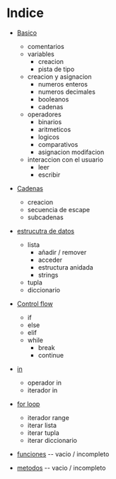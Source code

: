 # Indice
- [Basico](basico.md)
    - comentarios
    - variables
        - creacion
        - pista de tipo
    - creacion y asignacion
        - numeros enteros
        - numeros decimales
        - booleanos
        - cadenas
    - operadores 
        - binarios
        - aritmeticos
        - logicos
        - comparativos
        - asignacion modifacion
    - interaccion con el usuario
        - leer 
        - escribir 

- [Cadenas](cadenas.md)
    - creacion
    - secuencia de escape
    - subcadenas
- [estrucutra de datos](estrucutra_de_datos.md)
    - lista
        - añadir / remover
        - acceder
        - estructura anidada
        - strings
    - tupla
    - diccionario
- [Control flow](control_flow.md)
    - if
    - else
    - elif
    - while
        - break
        - continue
- [in](in.md)
    - operador in
    - iterador in
- [for loop](for_loop.md)
    - iterador range
    - iterar lista
    - iterar tupla
    - iterar diccionario
- [funciones](funcion.md) -- vacio / incompleto
- [metodos](metodos.md)   -- vacio / incompleto

